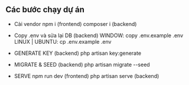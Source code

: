 ## Các bước chạy dự án

- Cài vendor
npm i        (frontend)
composer i   (backend)

- Copy .env và sửa lại DB   (backend)
WINDOW:           copy .env.example .env
LINUX | UBUNTU:   cp .env.example .env

- GENERATE KEY   (backend)
php artisan key:generate

- MIGRATE & SEED   (backend)
php artisan migrate --seed

- SERVE
npm run dev         (frontend)
php artisan serve   (backend)

